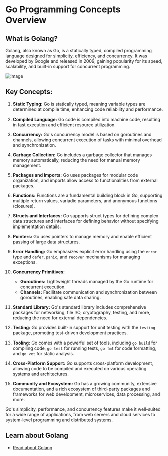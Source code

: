# Go Programming Concepts Overview

## What is Golang?

Golang, also known as Go, is a statically typed, compiled programming language designed for simplicity, efficiency, and concurrency. It was developed by Google and released in 2009, gaining popularity for its speed, scalability, and built-in support for concurrent programming.

![image](https://github.com/princekumarg/GoLanguage/assets/86905668/b6aae7b8-31f4-41e8-b9a2-558511d53eef)


## Key Concepts:

1. **Static Typing:** Go is statically typed, meaning variable types are determined at compile time, enhancing code reliability and performance.

2. **Compiled Language:** Go code is compiled into machine code, resulting in fast execution and efficient resource utilization.

3. **Concurrency:** Go's concurrency model is based on goroutines and channels, allowing concurrent execution of tasks with minimal overhead and synchronization.

4. **Garbage Collection:** Go includes a garbage collector that manages memory automatically, reducing the need for manual memory management.

5. **Packages and Imports:** Go uses packages for modular code organization, and imports allow access to functionalities from external packages.

6. **Functions:** Functions are a fundamental building block in Go, supporting multiple return values, variadic parameters, and anonymous functions (closures).

7. **Structs and Interfaces:** Go supports struct types for defining complex data structures and interfaces for defining behavior without specifying implementation details.

8. **Pointers:** Go uses pointers to manage memory and enable efficient passing of large data structures.

9. **Error Handling:** Go emphasizes explicit error handling using the `error` type and `defer`, `panic`, and `recover` mechanisms for managing exceptions.

10. **Concurrency Primitives:**
    - **Goroutines:** Lightweight threads managed by the Go runtime for concurrent execution.
    - **Channels:** Facilitate communication and synchronization between goroutines, enabling safe data sharing.

11. **Standard Library:** Go's standard library includes comprehensive packages for networking, file I/O, cryptography, testing, and more, reducing the need for external dependencies.

12. **Testing:** Go provides built-in support for unit testing with the `testing` package, promoting test-driven development practices.

13. **Tooling:** Go comes with a powerful set of tools, including `go build` for compiling code, `go test` for running tests, `go fmt` for code formatting, and `go vet` for static analysis.

14. **Cross-Platform Support:** Go supports cross-platform development, allowing code to be compiled and executed on various operating systems and architectures.

15. **Community and Ecosystem:** Go has a growing community, extensive documentation, and a rich ecosystem of third-party packages and frameworks for web development, microservices, data processing, and more.

Go's simplicity, performance, and concurrency features make it well-suited for a wide range of applications, from web servers and cloud services to system-level programming and distributed systems.

## Learn about Golang

- [Read about Golang](https://go.dev/)
